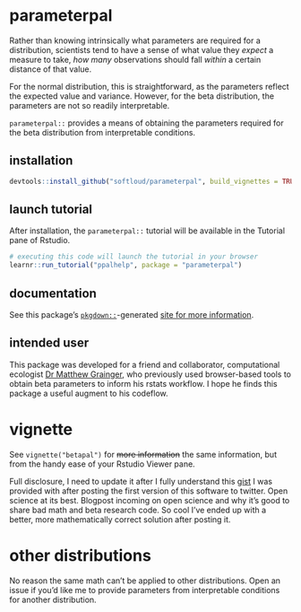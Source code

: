 
<!-- README.md is generated from README.Rmd. Please edit that file -->

# parameterpal

<!-- badges: start -->

<!-- badges: end -->

Rather than knowing intrinsically what parameters are required for a
distribution, scientists tend to have a sense of what value they
*expect* a measure to take, *how many* observations should fall *within*
a certain distance of that value.

For the normal distribution, this is straightforward, as the parameters
reflect the expected value and variance. However, for the beta
distribution, the parameters are not so readily interpretable.

`parameterpal::` provides a means of obtaining the parameters required
for the beta distribution from interpretable conditions.

## installation

``` r
devtools::install_github("softloud/parameterpal", build_vignettes = TRUE)
```

## launch tutorial

After installation, the `parameterpal::` tutorial will be available in
the Tutorial pane of Rstudio.

``` r
# executing this code will launch the tutorial in your browser
learnr::run_tutorial("ppalhelp", package = "parameterpal")
```

## documentation

See this package’s
[`pkgdown::`](https://pkgdown.r-lib.org/articles/pkgdown.html)-generated
[site for more information](https://softloud.github.io/parameterpal/).

## intended user

This package was developed for a friend and collaborator, computational
ecologist [Dr Matthew Grainger](https://github.com/DrMattG), who
previously used browser-based tools to obtain beta parameters to inform
his rstats workflow. I hope he finds this package a useful augment to
his codeflow.

# vignette

See `vignette("betapal")` for ~~more information~~ the same information,
but from the handy ease of your Rstudio Viewer pane.

Full disclosure, I need to update it after I fully understand this
[gist](https://gist.github.com/daob/1422e978ff98bdf466fbcb4d9bf3e53e) I
was provided with after posting the first version of this software to
twitter. Open science at its best. Blogpost incoming on open science and
why it’s good to share bad math and beta research code. So cool I’ve
ended up with a better, more mathematically correct solution after
posting it.

# other distributions

No reason the same math can’t be applied to other distributions. Open an
issue if you’d like me to provide parameters from interpretable
conditions for another distribution.

